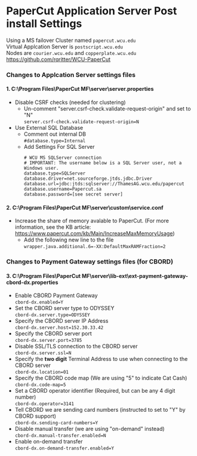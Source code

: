 # PaperCut Application Server Post install Settings
Using a MS failover Cluster named `papercut.wcu.edu`  
Virtual Applcation Server is `postscript.wcu.edu`  
Nodes are `courier.wcu.edu` and `copperplate.wcu.edu`  
https://github.com/rqritter/WCU-PaperCut

### Changes to Applcation Server settings files

#### 1. C:\Program Files\PaperCut MF\server\server.properties

* Disable CSRF checks (needed for clustering)
  * Un-comment "server.csrf-check.validate-request-origin" and set to "N"  
    `server.csrf-check.validate-request-origin=N`
* Use External SQL Database
  * Comment out internal DB  
    `#database.type=Internal` 
  * Add Settings For SQL Server
    ```
    # WCU MS SQLServer connection
    # IMPORTANT: The username below is a SQL Server user, not a Windows user.
    database.type=SQLServer
    database.driver=net.sourceforge.jtds.jdbc.Driver
    database.url=jdbc:jtds:sqlserver://ThamesAG.wcu.edu/papercut
    database.username=Papercut.sa
    database.password=[see secret server]
    ```
#### 2. C:\Program Files\PaperCut MF\server\custom\service.conf

* Increase the share of memory avalable to PaperCut. (For more information, see the KB article: https://www.papercut.com/kb/Main/IncreaseMaxMemoryUsage)  
  * Add the following new line to the file  
    `wrapper.java.additional.6=-XX:DefaultMaxRAMFraction=2`
### Changes to Payment Gateway settings files (for CBORD)

#### 3. C:\Program Files\PaperCut MF\server\lib-ext\ext-payment-gateway-cbord-dx.properties

* Enable CBORD Payment Gateway  
  `cbord-dx.enabled=Y`
* Set the CBORD server type to ODYSSEY  
  `cbord-dx.server.type=ODYSSEY`
* Specify the CBORD server IP Address  
  `cbord-dx.server.host=152.30.33.42`
* Specify the CBORD server port  
  `cbord-dx.server.port=3785` 
* Disable SSL/TLS connection to the CBORD server  
  `cbord-dx.server.ssl=N`
* Specify the **two digit** Terminal Address to use when connecting to the CBORD server  
  `cbord-dx.location=01`
* Specify the CBORD code map (We are using "5" to indicate Cat Cash)  
  `cbord-dx.code-map=5` 
* Set a CBORD operator identifier (Required, but can be any 4 digit number)  
  `cbord-dx.operator=3141`
* Tell CBORD we are sending card numbers (instructed to set to "Y" by CBORD support)  
  `cbord-dx.sending-card-numbers=Y`
* Disable manual transfer (we are using "on-demand" instead)  
  `cbord-dx.manual-transfer.enabled=N`
* Enable on-demand transfer   
  `cbord-dx.on-demand-transfer.enabled=Y`

